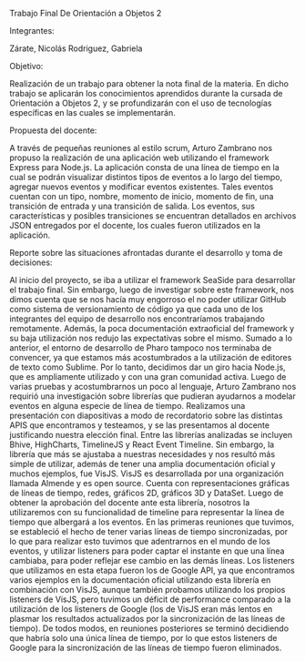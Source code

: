 Trabajo Final De Orientación a Objetos 2

Integrantes:

Zárate, Nicolás
Rodriguez, Gabriela

Objetivo:

Realización de un trabajo para obtener la nota final de la materia. En dicho trabajo se aplicarán los conocimientos aprendidos durante la cursada de Orientación a Objetos 2, y se profundizarán con el uso de tecnologías específicas en las cuales se implementarán.

Propuesta del docente:

A través de pequeñas reuniones al estilo scrum, Arturo Zambrano nos propuso la realización de una aplicación web utilizando el framework Express para Node.js. La aplicación consta de una línea de tiempo en la cual se podrán visualizar distintos tipos de eventos a lo largo del tiempo, agregar nuevos eventos y modificar eventos existentes. Tales eventos cuentan con un tipo, nombre, momento de inicio, momento de fin, una transición de entrada y una transición de salida. Los eventos, sus características y posibles transiciones se encuentran detallados en archivos JSON entregados por el docente, los cuales fueron utilizados en la aplicación.


Reporte sobre las situaciones afrontadas durante el desarrollo y toma de decisiones:

Al inicio del proyecto, se iba a utilizar el framework SeaSide para desarrollar el trabajo final. Sin embargo, luego de investigar sobre este framework, nos dimos cuenta que se nos hacía muy engorroso el no poder utilizar GitHub como sistema de versionamiento de código ya que cada uno de los integrantes del equipo de desarrollo nos encontraríamos trabajando remotamente. Además, la poca documentación extraoficial del framework y su baja utilización nos redujo las expectativas sobre el mismo. Sumado a lo anterior, el entorno de desarrollo de Pharo tampoco nos terminaba de convencer, ya que estamos más acostumbrados a la utilización de editores de texto como Sublime. Por lo tanto, decidimos dar un giro hacia Node.js, que es ampliamente utilizado y con una gran comunidad activa.
Luego de varias pruebas y acostumbrarnos un poco al lenguaje, Arturo Zambrano nos requirió una investigación sobre librerías que pudieran ayudarnos a modelar eventos en alguna especie de línea de tiempo. Realizamos una presentación con diapositivas a modo de recordatorio sobre las distintas APIS que encontramos y testeamos, y se las presentamos al docente justificando nuestra elección final. Entre las librerías analizadas se incluyen Bhive, HighCharts, TimelineJS y React Event Timeline. Sin embargo, la librería que más se ajustaba a nuestras necesidades y nos resultó más simple de utilizar, además de tener una amplia documentación oficial y muchos ejemplos, fue VisJS. VisJS es desarrollada por una organización llamada Almende y es open source. Cuenta con representaciones gráficas de líneas de tiempo, redes, gráficos 2D, gráficos 3D y DataSet. Luego de obtener la aprobación del docente ante esta librería, nosotros la utilizaremos con su funcionalidad de timeline para representar la línea de tiempo que albergará a los eventos.
En las primeras reuniones que tuvimos, se estableció el hecho de tener varias líneas de tiempo sincronizadas, por lo que para realizar esto tuvimos que adentrarnos en el mundo de los eventos, y utilizar listeners para poder captar el instante en que una línea cambiaba, para poder reflejar ese cambio en las demás líneas. Los listeners que utilizamos en esta etapa fueron los de Google API, ya que encontramos varios ejemplos en la documentación oficial utilizando esta librería en combinación con VisJS, aunque también probamos utilizando los propios listeners de VisJS, pero tuvimos un déficit de performance comparado a la utilización de los listeners de Google (los de VisJS eran más lentos en plasmar los resultados actualizados por la sincronización de las líneas de tiempo). De todos modos, en reuniones posteriores se terminó decidiendo que habría solo una única línea de tiempo, por lo que estos listeners de Google para la sincronización de las líneas de tiempo fueron eliminados.
